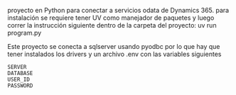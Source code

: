 proyecto en Python para conectar a servicios odata de Dynamics 365. para instalación se requiere tener UV como manejador de paquetes y luego correr la instrucción siguiente dentro de la carpeta del proyecto: uv run program.py

Este proyecto se conecta a sqlserver usando pyodbc por lo que hay que tener instalados los drivers y un archivo .env con las variables siguientes 

    SERVER
    DATABASE
    USER_ID
    PASSWORD
